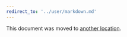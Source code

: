 ```yaml
---
redirect_to: '../user/markdown.md'
---
```


This document was moved to [another location](../user/markdown.md).
